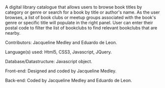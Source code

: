 A digital library catalogue that allows users to browse book titles by category or genre or search for a book by title or author's name. As the user browses, a list of book clubs or meetup groups associated with the book's genre or specific title will populate in the right panel. User can enter their postal code to filter the list of bookclubs to find relevant bookclubs that are nearby.

Contributors: Jacqueline Medley and Eduardo de Leon.

Language(s) used: Html5, CSS3, Javascript, JQuery.

Database/Datastructure: Javascript object.

Front-end: Designed and coded by Jacqueline Medley.

Back-end: Coded by Jacqueline Medley and Eduardo de Leon.

